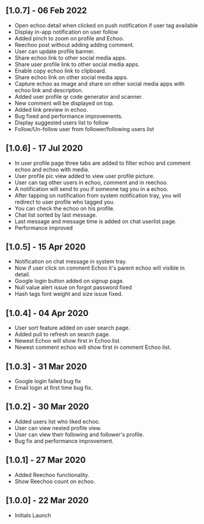 ## [1.0.7] - 06 Feb 2022

- Open echoo detail when clicked on push notification if user tag available
- Display in-app notification on user follow
- Added pinch to zoom on profile and Echoo.
- Reechoo post without adding adding comment.
- User can update profile banner.
- Share echoo link to other social media apps.
- Share user profile link to other social media apps.
- Enable copy echoo link to clipboard.
- Share echoo link on other social media apps.
- Capture echoo as image and share on other social media apps with echoo link and description.
- Added user profile qr code generator and scanner.
- New comment will be displayed on top.
- Added link preview in echoo.
- Bug fixed and performance improvements.
- Display suggested users list to follow
- Follow/Un-follow user from follower/following users list

## [1.0.6] - 17 Jul 2020

- In user profile page three tabs are added to filter echoo and comment echoo and echoo with media.
- User profile pic view added to view user profile picture.
- User can tag other users in echoo, comment and in reechoo.
- A notification will send to you if someone tag you in a echoo.
- After tapping on notification from system notification tray, you will redirect to user profile who tagged you.
- You can check the echoo on his profile.
- Chat list sorted by last message.
- Last message and message time is added on chat userlist page.
- Performance improved

## [1.0.5] - 15 Apr 2020

- Notification on chat message in system tray.
- Now if user click on comment Echoo it's parent echoo will visible in detail.
- Google login button added on signup page.
- Null value alert issue on forgot password fixed
- Hash tags font weight and size issue fixed.

## [1.0.4] - 04 Apr 2020

- User sort feature added on user search page.
- Added pull to refresh on search page.
- Newest Echoo will show first in Echoo list.
- Newest comment echoo will show first in comment Echoo list.

## [1.0.3] - 31 Mar 2020

- Google login failed bug fix
- Email login at first time bug fix.

## [1.0.2] - 30 Mar 2020

- Added users list who liked echoo.
- User can view nested profile view.
- User can view their following and follower's profile.
- Bug fix and performance improvement.

## [1.0.1] - 27 Mar 2020

- Added Reechoo functionality.
- Show Reechoo count on echoo.

## [1.0.0] - 22 Mar 2020

- Initials Launch
